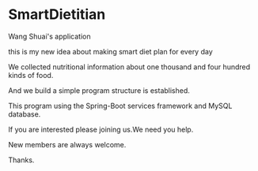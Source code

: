 # SmartDietitian

Wang Shuai's application

this is my new idea about making smart diet plan for every day

We collected nutritional information about one thousand and four hundred kinds of food.

And we build a simple program structure is established.

This program using the Spring-Boot services framework and MySQL database.

If you are interested please joining us.We need you help.

New members are always welcome.

Thanks. 
